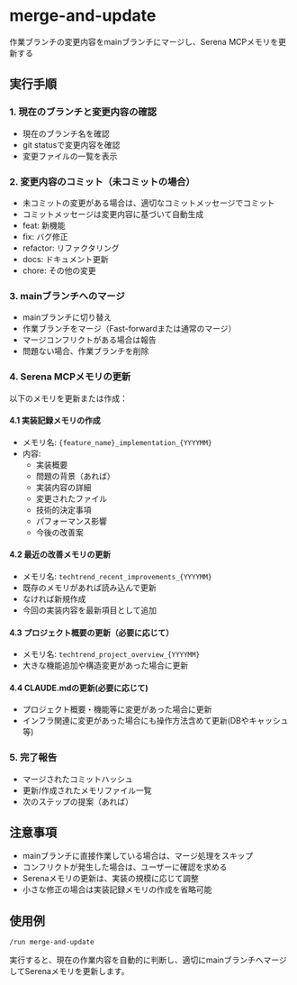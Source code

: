 # merge-and-update

作業ブランチの変更内容をmainブランチにマージし、Serena MCPメモリを更新する

## 実行手順

### 1. 現在のブランチと変更内容の確認
- 現在のブランチ名を確認
- git statusで変更内容を確認
- 変更ファイルの一覧を表示

### 2. 変更内容のコミット（未コミットの場合）
- 未コミットの変更がある場合は、適切なコミットメッセージでコミット
- コミットメッセージは変更内容に基づいて自動生成
- feat: 新機能
- fix: バグ修正
- refactor: リファクタリング
- docs: ドキュメント更新
- chore: その他の変更

### 3. mainブランチへのマージ
- mainブランチに切り替え
- 作業ブランチをマージ（Fast-forwardまたは通常のマージ）
- マージコンフリクトがある場合は報告
- 問題ない場合、作業ブランチを削除

### 4. Serena MCPメモリの更新
以下のメモリを更新または作成：

#### 4.1 実装記録メモリの作成
- メモリ名: `{feature_name}_implementation_{YYYYMM}`
- 内容:
  - 実装概要
  - 問題の背景（あれば）
  - 実装内容の詳細
  - 変更されたファイル
  - 技術的決定事項
  - パフォーマンス影響
  - 今後の改善案

#### 4.2 最近の改善メモリの更新
- メモリ名: `techtrend_recent_improvements_{YYYYMM}`
- 既存のメモリがあれば読み込んで更新
- なければ新規作成
- 今回の実装内容を最新項目として追加

#### 4.3 プロジェクト概要の更新（必要に応じて）
- メモリ名: `techtrend_project_overview_{YYYYMM}`
- 大きな機能追加や構造変更があった場合に更新

#### 4.4 CLAUDE.mdの更新(必要に応じて)
- プロジェクト概要・機能等に変更があった場合に更新
- インフラ関連に変更があった場合にも操作方法含めて更新(DBやキャッシュ等)

### 5. 完了報告
- マージされたコミットハッシュ
- 更新/作成されたメモリファイル一覧
- 次のステップの提案（あれば）

## 注意事項
- mainブランチに直接作業している場合は、マージ処理をスキップ
- コンフリクトが発生した場合は、ユーザーに確認を求める
- Serenaメモリの更新は、実装の規模に応じて調整
- 小さな修正の場合は実装記録メモリの作成を省略可能

## 使用例
```
/run merge-and-update
```

実行すると、現在の作業内容を自動的に判断し、適切にmainブランチへマージしてSerenaメモリを更新します。